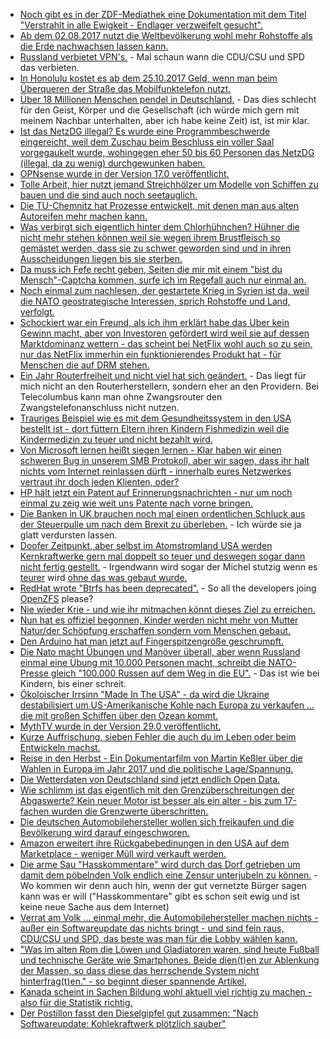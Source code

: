 * [Noch gibt es in der ZDF-Mediathek eine Dokumentation mit dem Titel "Verstrahlt in alle Ewigkeit - Endlager verzweifelt gesucht".](http://www.sonnenseite.com/de/tipps/planet-e.-verstrahlt-in-alle-ewigkeit-endlager-verzweifelt-gesucht.html)
* [Ab dem 02.08.2017 nutzt die Weltbevölkerung wohl mehr Rohstoffe als die Erde nachwachsen lassen kann.](http://www.sonnenseite.com/de/zukunft/erdueberlastungstag-am-2.-august-sind-natuerliche-ressourcen-aufgebraucht.html)
* [Russland verbietet VPN's.](http://www.reuters.com/article/us-russia-internet-idUSKBN1AF0QI) - Mal schaun wann die CDU/CSU und SPD das verbieten.
* [In Honolulu kostet es ab dem 25.10.2017 Geld, wenn man beim Überqueren der Straße das Mobilfunktelefon nutzt.](https://www.golem.de/news/honolulu-strafe-fuer-handynutzung-auf-der-strasse-1707-129204.html)
* [Über 18 Millionen Menschen pendel in Deutschland.](https://www.heise.de/newsticker/meldung/Pendler-Rekord-in-Deutschland-Der-Preis-ist-zunehmender-Stress-3786719.html) - Das dies schlecht für den Geist, Körper und die Gesellschaft (ich würde mich gern mit meinem Nachbar unterhalten, aber ich habe keine Zeit) ist, ist mir klar.
* [Ist das NetzDG illegal? Es wurde eine Programmbeschwerde eingereicht, weil dem Zuschau beim Beschluss ein voller Saal vorgegaukelt wurde, wohingegen eher 50 bis 60 Personen das NetzDG (illegal, da zu wenig) durchgewunken haben.](https://propagandaschau.wordpress.com/2017/07/31/programmbeschwerde-ueber-die-berichterstattung-zur-plenardebatte-zum-netzwerkdurchsetzungsgesetz/)
* [OPNsense wurde in der Version 17.0 veröffentlicht.](https://opnsense.org/opnsense-17-7-released/)
* [Tolle Arbeit, hier nutzt jemand Streichhölzer um Modelle von Schiffen zu bauen und die sind auch noch seetauglich.](https://www.heise.de/make/meldung/Seetuechtige-Ozeanriesen-aus-abgebrannten-Streichhoelzern-3784974.html?wt_mc=rss.ho.beitrag.atom&hg=1&hgi=0&hgf=false)
* [Die TU-Chemnitz hat Prozesse entwickelt, mit denen man aus alten Autoreifen mehr machen kann.](http://www.sonnenseite.com/de/wissenschaft/das-geheime-leben-der-altreifen.html)
* [Was verbirgt sich eigentlich hinter dem Chlorhühnchen? Hühner die nicht mehr stehen können weil sie wegen ihrem Brustfleisch so gemästet werden, dass sie zu schwer geworden sind und in ihren Ausscheidungen liegen bis sie sterben.](https://www.heise.de/tp/features/Streit-um-amerikanische-Chlorhuehnchen-im-Brexit-Grossbritannien-3787646.html)
* [Da muss ich Fefe recht geben, Seiten die mir mit einem "bist du Mensch"-Captcha kommen, surfe ich im Regefall auch nur einmal an.](https://blog.fefe.de/?ts=a77ef092)
* [Noch einmal zum nachlesen, der gestartete Krieg in Syrien ist da, weil die NATO geostrategische Interessen, sprich Rohstoffe und Land, verfolgt.](https://www.heise.de/tp/features/Es-ging-und-geht-um-geostrategische-Interessen-3701916.html)
* [Schockiert war ein Freund, als ich ihm erklärt habe das Uber kein Gewinn macht, aber von Investoren gefördert wird weil sie auf dessen Marktdominanz wettern - das scheint bei NetFlix wohl auch so zu sein, nur das NetFlix immerhin ein funktionierendes Produkt hat - für Menschen die auf DRM stehen.](https://blog.fefe.de/?ts=a77effe8)
* [Ein Jahr Routerfreiheit und nicht viel hat sich geändert.](https://www.golem.de/news/ein-jahr-routerfreiheit-die-freiheit-die-keiner-haben-will-1708-129233.html) - Das liegt für mich nicht an den Routerherstellern, sondern eher an den Providern. Bei Telecolumbus kann man ohne Zwangsrouter den Zwangstelefonanschluss nicht nutzen. 
* [Trauriges Beispiel wie es mit dem Gesundheitssystem in den USA bestellt ist - dort füttern Eltern ihren Kindern Fishmedizin weil die Kindermedizin zu teuer und nicht bezahlt wird.](https://blog.fefe.de/?ts=a77e948e)
* [Von Microsoft lernen heißt siegen lernen - Klar haben wir einen schweren Bug in unserem SMB Protokoll, aber wir sagen, dass ihr halt nichts vom Internet reinlassen dürft - innerhalb eures Netzwerkes vertraut ihr doch jeden Klienten, oder?](https://www.heise.de/security/meldung/SMBloris-fuellt-kompletten-Arbeitsspeicher-3788252.html)
* [HP hält jetzt ein Patent auf Erinnerungsnachrichten - nur um noch einmal zu zeig wie weit uns Patente nach vorne bringen.](https://www.eff.org/deeplinks/2017/07/stupid-patent-month-hp-patents-reminder-messages)
* [Die Banken in UK brauchen noch mal einen ordentlichen Schluck aus der Steuerpulle um nach dem Brexit zu überleben.](https://blog.fefe.de/?ts=a77eb3ec) - Ich würde sie ja glatt verdursten lassen.
* [Doofer Zeitpunkt, aber selbst im Atomstromland USA werden Kernkraftwerke gern mal doppelt so teuer und deswegen sogar dann nicht fertig gestellt.](https://www.nytimes.com/2017/07/31/climate/nuclear-power-project-canceled-in-south-carolina.html) - Irgendwann wird sogar der Michel stutzig wenn es [teurer](https://www.heise.de/forum/Telepolis/Kommentare/Trumps-propagierte-Wiederbelebung-der-Atomenergie-erfaehrt-Daempfer/Durchkorrumpierte-Gesellschaften/posting-30801754/show/) wird [ohne das was gebaut wurde.](https://www.heise.de/tp/features/Trumps-propagierte-Wiederbelebung-der-Atomenergie-erfaehrt-Daempfer-3789032.html)
* [RedHat wrote "Btrfs has been deprecated".](http://www.phoronix.com/scan.php?page=news_item&px=Red-Hat-Deprecates-Btrfs-Again) - So all the developers joing [OpenZFS](http://open-zfs.org) please?
* [Nie wieder Krie - und wie ihr mitmachen könnt dieses Ziel zu erreichen.](https://niewiederkrieg.org/teilnehmen/)
* [Nun hat es offiziel begonnen, Kinder werden nicht mehr von Mutter Natur/der Schöpfung erschaffen sondern vom Menschen gebaut.](https://www.heise.de/newsticker/meldung/US-Forscher-nehmen-erstmals-Gen-Editierungen-an-menschlichen-Embryos-vor-3788228.html)
* [Den Arduino hat man jetzt auf Fingerspitzengröße geschrumpft.](https://www.heise.de/make/meldung/Arduino-kompatibel-und-winzig-Mikrocontroller-Pico-3788045.html)
* [Die Nato macht Übungen und Manöver überall, aber wenn Russland einmal eine Übung mit 10.000 Personen macht, schreibt die NATO-Presse gleich "100.000 Russen auf dem Weg in die EU".](https://www.heise.de/tp/features/Wer-hat-Angst-vor-dem-russischen-Manoever-Zapad-2017-3789970.html) - Das ist wie bei Kindern, bis einer schreit.
* [Ökoloischer Irrsinn "Made In The USA" - da wird die Ukraine destabilisiert um US-Amerikanische Kohle nach Europa zu verkaufen ... die mit großen Schiffen über den Ozean kommt.](https://www.heise.de/tp/features/Ukraine-US-Lieferungen-sollen-Donbass-Kohle-ersetzten-3789957.html)
* [MythTV wurde in der Version 29.0 veröffentlicht.](https://www.pro-linux.de/news/1/25003/mythtv-290-freigegeben.html)
* [Kurze Auffrischung, sieben Fehler die auch du im Leben oder beim Entwickeln machst.](https://opensource.com/article/17/8/mistakes-open-source-avoid)
* [Reise in den Herbst - Ein Dokumentarfilm von Martin Keßler über die Wahlen in Europa im Jahr 2017 und die politische Lage/Spannung.](http://new.neuewut.de/)
* [Die Wetterdaten von Deutschland sind jetzt endlich Open Data.](https://www.golem.de/news/deutscher-wetterdienst-wetterdaten-sind-jetzt-open-data-1708-129258.html)
* [Wie schlimm ist das eigentlich mit den Grenzüberschreitungen der Abgaswerte? Kein neuer Motor ist besser als ein alter - bis zum 17-fachen wurden die Grenzwerte überschritten.](https://blog.fefe.de/?ts=a77f739a)
* [Die deutschen Automobilehersteller wollen sich freikaufen und die Bevölkerung wird darauf eingeschworen.](https://www.golem.de/news/diesel-gipfel-mobilitaetsfonds-und-software-update-statt-neuer-hardware-1708-129271.html)
* [Amazon erweitert ihre Rückgabebedinungen in den USA auf dem Marketplace - weniger Müll wird verkauft werden.](https://blog.fefe.de/?ts=a77f3ab4)
* [Die arme Sau "Hasskommentare" wird durch das Dorf getrieben um damit dem pöbelnden Volk endlich eine Zensur unterjubeln zu können.](http://npr.news.eulu.info/2017/08/02/hass-postings-na-und/?pk_campaign=feed&pk_kwd=hass-postings-na-und) - Wo kommen wir denn auch hin, wenn der gut vernetzte Bürger sagen kann was er will ("Hasskommentare" gibt es schon seit ewig und ist keine neue Sache aus dem Internet)
* [Verrat am Volk ... einmal mehr, die Automobilehersteller machen nichts - außer ein Softwareupdate das nichts bringt - und sind fein raus, CDU/CSU und SPD, das beste was man für die Lobby wählen kann.](http://www.sonnenseite.com/de/politik/beim-diesel-bleibt-alles-freiwillig.html)
* ["Was im alten Rom die Löwen und Gladiatoren waren, sind heute Fußball und technische Geräte wie Smartphones. Beide dien(t)en zur Ablenkung der Massen, so dass diese das herrschende System nicht hinterfrag(t)en." - so beginnt dieser spannende Artikel.](http://www.neopresse.com/reisen/biometrie-und-kontrolle-wie-man-die-identifizierung-per-gesichtserkennungssoftware-den-menschen-schmackhaft-machen-will/)
* [Kanada scheint in Sachen Bildung wohl aktuell viel richtig zu machen - also für die Statistik richtig.](http://www.bbc.com/news/business-40708421)
* [Der Postillon fasst den Dieselgipfel gut zusammen: "Nach Softwareupdate: Kohlekraftwerk plötzlich sauber"](http://www.der-postillon.com/2017/08/softwareupdate.html)
